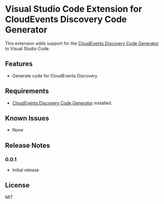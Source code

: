 # Visual Studio Code Extension for CloudEvents Discovery Code Generator

This extension adds support for the [CloudEvents Discovery Code Generator][] to Visual Studio Code.

## Features

- Generate code for CloudEvents Discovery 

## Requirements

- [CloudEvents Discovery Code Generator][] installed.

## Known Issues

- None

## Release Notes

### 0.0.1

- Initial release

## License

MIT

[CloudEvents Discovery Code Generator]: ..